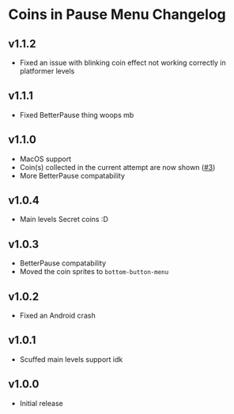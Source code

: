 # Coins in Pause Menu Changelog
## v1.1.2
- Fixed an issue with blinking coin effect not working correctly in platformer levels
## v1.1.1
- Fixed BetterPause thing woops mb
## v1.1.0
- MacOS support
- Coin(s) collected in the current attempt are now shown ([#3](https://github.com/Weebifying/coins-in-pause-menu-geode/issues/3))
- More BetterPause compatability
## v1.0.4
- Main levels Secret coins :D
## v1.0.3
- BetterPause compatability
- Moved the coin sprites to `bottom-button-menu`
## v1.0.2
- Fixed an Android crash
## v1.0.1
- Scuffed main levels support idk
## v1.0.0
- Initial release